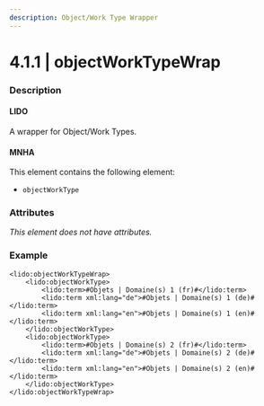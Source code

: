 ```yaml
---
description: Object/Work Type Wrapper
---
```


# 4.1.1 | objectWorkTypeWrap

### Description

#### LIDO

A wrapper for Object/Work Types.

#### MNHA

This element contains the following element:

* `objectWorkType`

### Attributes

_This element does not have attributes._

### Example

```markup
<lido:objectWorkTypeWrap>
    <lido:objectWorkType>
        <lido:term>#Objets | Domaine(s) 1 (fr)#</lido:term>
        <lido:term xml:lang="de">#Objets | Domaine(s) 1 (de)#</lido:term>
        <lido:term xml:lang="en">#Objets | Domaine(s) 1 (en)#</lido:term>
    </lido:objectWorkType>
    <lido:objectWorkType>
        <lido:term>#Objets | Domaine(s) 2 (fr)#</lido:term>
        <lido:term xml:lang="de">#Objets | Domaine(s) 2 (de)#</lido:term>
        <lido:term xml:lang="en">#Objets | Domaine(s) 2 (en)#</lido:term>
    </lido:objectWorkType>
</lido:objectWorkTypeWrap>
```
